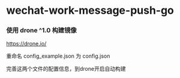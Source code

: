 # wechat-work-message-push-go


### 使用 drone ^1.0 构建镜像

https://drone.io/

重命名 config_example.json 为 config.json 


完善这两个文件的配置信息，到drone开启自动构建
